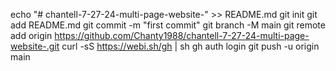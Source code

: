 echo "# chantell-7-27-24-multi-page-website-" >> README.md
git init
git add README.md
git commit -m "first commit"
git branch -M main
git remote add origin https://github.com/Chanty1988/chantell-7-27-24-multi-page-website-.git
curl -sS https://webi.sh/gh | sh
gh auth login
git push -u origin main